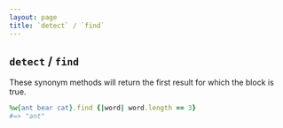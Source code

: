 ```yaml
---
layout: page
title: `detect` / `find`
---
```


## `detect` / `find`

These synonym methods will return the first result for which the block is true.

```ruby
%w{ant bear cat}.find {|word| word.length == 3}
#=> "ant"
```
